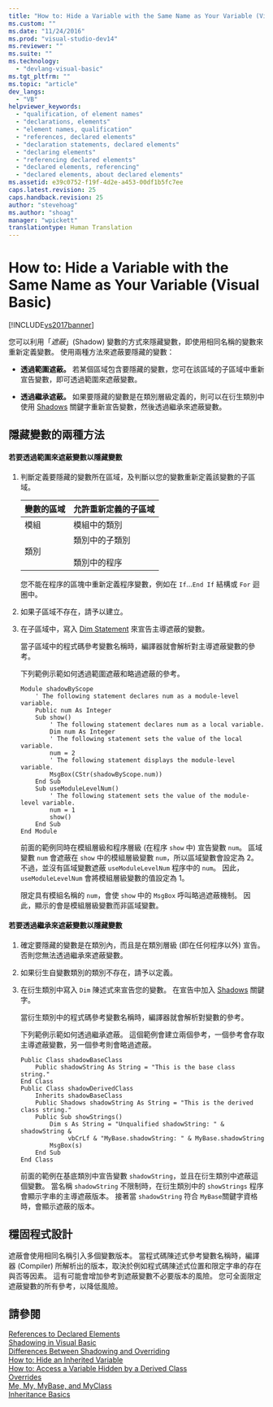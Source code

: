 ```yaml
---
title: "How to: Hide a Variable with the Same Name as Your Variable (Visual Basic) | Microsoft Docs"
ms.custom: ""
ms.date: "11/24/2016"
ms.prod: "visual-studio-dev14"
ms.reviewer: ""
ms.suite: ""
ms.technology: 
  - "devlang-visual-basic"
ms.tgt_pltfrm: ""
ms.topic: "article"
dev_langs: 
  - "VB"
helpviewer_keywords: 
  - "qualification, of element names"
  - "declarations, elements"
  - "element names, qualification"
  - "references, declared elements"
  - "declaration statements, declared elements"
  - "declaring elements"
  - "referencing declared elements"
  - "declared elements, referencing"
  - "declared elements, about declared elements"
ms.assetid: e39c0752-f19f-4d2e-a453-00df1b5fc7ee
caps.latest.revision: 25
caps.handback.revision: 25
author: "stevehoag"
ms.author: "shoag"
manager: "wpickett"
translationtype: Human Translation
---
```

# How to: Hide a Variable with the Same Name as Your Variable (Visual Basic)
[!INCLUDE[vs2017banner](../../../../csharp/includes/vs2017banner.md)]

您可以利用「*遮蔽*」\(Shadow\) 變數的方式來隱藏變數，即使用相同名稱的變數來重新定義變數。  使用兩種方法來遮蔽要隱藏的變數：  
  
-   **透過範圍遮蔽。** 若某個區域包含要隱藏的變數，您可在該區域的子區域中重新宣告變數，即可透過範圍來遮蔽變數。  
  
-   **透過繼承遮蔽。** 如果要隱藏的變數是在類別層級定義的，則可以在衍生類別中使用 [Shadows](../../../../visual-basic/language-reference/modifiers/shadows.md) 關鍵字重新宣告變數，然後透過繼承來遮蔽變數。  
  
## 隱藏變數的兩種方法  
  
#### 若要透過範圍來遮蔽變數以隱藏變數  
  
1.  判斷定義要隱藏的變數所在區域，及判斷以您的變數重新定義該變數的子區域。  
  
    |變數的區域|允許重新定義的子區域|  
    |-----------|----------------|  
    |模組|模組中的類別|  
    |類別|類別中的子類別<br /><br /> 類別中的程序|  
  
     您不能在程序的區塊中重新定義程序變數，例如在 `If`...`End If` 結構或 `For` 迴圈中。  
  
2.  如果子區域不存在，請予以建立。  
  
3.  在子區域中，寫入 [Dim Statement](../../../../visual-basic/language-reference/statements/dim-statement.md) 來宣告主導遮蔽的變數。  
  
     當子區域中的程式碼參考變數名稱時，編譯器就會解析對主導遮蔽變數的參考。  
  
     下列範例示範如何透過範圍遮蔽和略過遮蔽的參考。  
  
    ```  
    Module shadowByScope  
        ' The following statement declares num as a module-level variable.  
        Public num As Integer  
        Sub show()  
            ' The following statement declares num as a local variable.  
            Dim num As Integer  
            ' The following statement sets the value of the local variable.  
            num = 2  
            ' The following statement displays the module-level variable.  
            MsgBox(CStr(shadowByScope.num))  
        End Sub  
        Sub useModuleLevelNum()  
            ' The following statement sets the value of the module-level variable.  
            num = 1  
            show()  
        End Sub  
    End Module  
    ```  
  
     前面的範例同時在模組層級和程序層級 \(在程序 `show` 中\) 宣告變數 `num`。  區域變數 `num` 會遮蔽在 `show` 中的模組層級變數 `num`，所以區域變數會設定為 2。  不過，並沒有區域變數遮蔽 `useModuleLevelNum` 程序中的 `num`。  因此，`useModuleLevelNum` 會將模組層級變數的值設定為 1。  
  
     限定具有模組名稱的 `num`，會使 `show` 中的 `MsgBox` 呼叫略過遮蔽機制。  因此，顯示的會是模組層級變數而非區域變數。  
  
#### 若要透過繼承來遮蔽變數以隱藏變數  
  
1.  確定要隱藏的變數是在類別內，而且是在類別層級 \(即在任何程序以外\) 宣告。  否則您無法透過繼承來遮蔽變數。  
  
2.  如果衍生自變數類別的類別不存在，請予以定義。  
  
3.  在衍生類別中寫入 `Dim` 陳述式來宣告您的變數。  在宣告中加入 [Shadows](../../../../visual-basic/language-reference/modifiers/shadows.md) 關鍵字。  
  
     當衍生類別中的程式碼參考變數名稱時，編譯器就會解析對變數的參考。  
  
     下列範例示範如何透過繼承遮蔽。  這個範例會建立兩個參考，一個參考會存取主導遮蔽變數，另一個參考則會略過遮蔽。  
  
    ```  
    Public Class shadowBaseClass  
        Public shadowString As String = "This is the base class string."  
    End Class  
    Public Class shadowDerivedClass  
        Inherits shadowBaseClass  
        Public Shadows shadowString As String = "This is the derived class string."  
        Public Sub showStrings()  
            Dim s As String = "Unqualified shadowString: " & shadowString &  
                 vbCrLf & "MyBase.shadowString: " & MyBase.shadowString  
            MsgBox(s)  
        End Sub  
    End Class  
    ```  
  
     前面的範例在基底類別中宣告變數 `shadowString`，並且在衍生類別中遮蔽這個變數。  當名稱 `shadowString` 不限制時，在衍生類別中的 `showStrings` 程序會顯示字串的主導遮蔽版本。  接著當 `shadowString` 符合 `MyBase`關鍵字資格時，會顯示遮蔽的版本。  
  
## 穩固程式設計  
 遮蔽會使用相同名稱引入多個變數版本。  當程式碼陳述式參考變數名稱時，編譯器 \(Compiler\) 所解析出的版本，取決於例如程式碼陳述式位置和限定字串的存在與否等因素。  這有可能會增加參考到遮蔽變數不必要版本的風險。  您可全面限定遮蔽變數的所有參考，以降低風險。  
  
## 請參閱  
 [References to Declared Elements](../../../../visual-basic/programming-guide/language-features/declared-elements/references-to-declared-elements.md)   
 [Shadowing in Visual Basic](../../../../visual-basic/programming-guide/language-features/declared-elements/shadowing.md)   
 [Differences Between Shadowing and Overriding](../../../../visual-basic/programming-guide/language-features/declared-elements/differences-between-shadowing-and-overriding.md)   
 [How to: Hide an Inherited Variable](../../../../visual-basic/programming-guide/language-features/declared-elements/how-to-hide-an-inherited-variable.md)   
 [How to: Access a Variable Hidden by a Derived Class](../../../../visual-basic/programming-guide/language-features/declared-elements/how-to-access-a-variable-hidden-by-a-derived-class.md)   
 [Overrides](../../../../visual-basic/language-reference/modifiers/overrides.md)   
 [Me, My, MyBase, and MyClass](../../../../visual-basic/programming-guide/program-structure/me-my-mybase-and-myclass.md)   
 [Inheritance Basics](../../../../visual-basic/programming-guide/language-features/objects-and-classes/inheritance-basics.md)